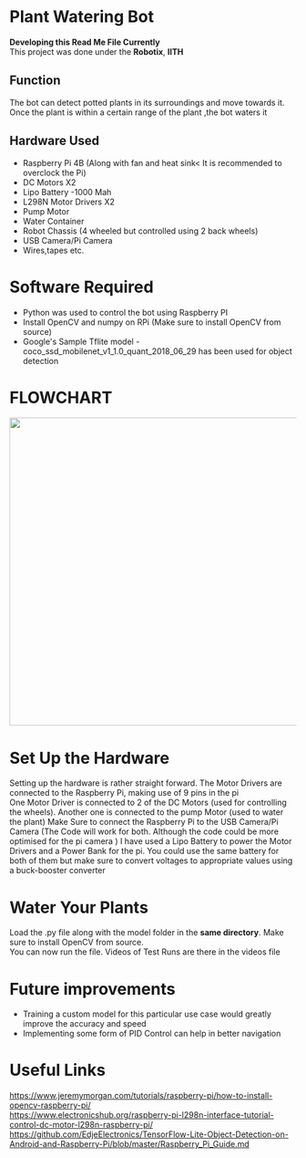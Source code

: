 # Plant Watering Bot
**Developing this Read Me File Currently**</br>
This project was done under the **Robotix**, **IITH** <br/>
## Function 
The bot can detect potted plants in its surroundings and move towards it. Once the plant is within a certain range of the plant ,the bot waters it<br/>
## Hardware Used
- Raspberry Pi 4B (Along with fan and heat sink< It is recommended to overclock the Pi) 
- DC Motors X2
- Lipo Battery -1000 Mah
- L298N Motor Drivers X2
- Pump Motor
- Water Container
- Robot Chassis (4 wheeled but controlled using 2 back wheels) 
- USB Camera/Pi Camera
- Wires,tapes etc. </br>
# Software Required
- Python was used to control the bot using Raspberry PI
- Install OpenCV and numpy on RPi (Make sure to install OpenCV from source)
- Google's Sample Tflite model  - coco_ssd_mobilenet_v1_1.0_quant_2018_06_29 has been used for object detection</br>

# FLOWCHART
<img src="https://user-images.githubusercontent.com/82694160/174993769-ad719422-f1e2-4de5-b3ff-1c3fb9696a3d.png" width ="800" height ="540">

# Set Up the Hardware
 Setting up the hardware is rather straight forward. The Motor Drivers are connected to the Raspberry Pi, making use of 9 pins in the pi<br/>
 One Motor Driver is connected to 2 of the DC Motors (used for controlling the wheels). Another one is connected to the pump Motor (used to water the plant)
Make Sure to connect the Raspberry Pi to the USB Camera/Pi Camera (The Code will work for both. Although the code could be more optimised for the pi camera )
I have used a Lipo Battery to power the Motor Drivers and a Power Bank for the pi. You could use the same battery for both of them but make sure to convert voltages to appropriate values using a buck-booster converter

# Water Your Plants
Load the .py file along with the model folder in the **same directory**. Make sure to install OpenCV from source. <br/>
You can now run the file. Videos of Test Runs are there in the videos file
# Future improvements
- Training a custom model for this particular use case would greatly improve the accuracy and speed
- Implementing some form of PID Control can help in better navigation
# Useful Links
https://www.jeremymorgan.com/tutorials/raspberry-pi/how-to-install-opencv-raspberry-pi/ <br/>
https://www.electronicshub.org/raspberry-pi-l298n-interface-tutorial-control-dc-motor-l298n-raspberry-pi/ <br/>
https://github.com/EdjeElectronics/TensorFlow-Lite-Object-Detection-on-Android-and-Raspberry-Pi/blob/master/Raspberry_Pi_Guide.md
